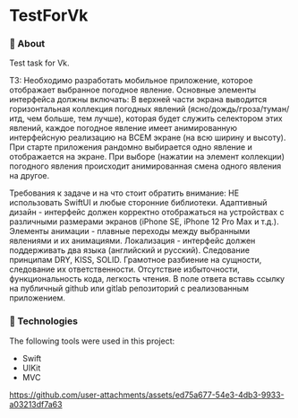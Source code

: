 # TestForVk



###  **🎯 About**

> 

Test task for Vk.

ТЗ:
Необходимо разработать мобильное приложение, которое отображает выбранное погодное явление.
Основные элементы интерфейса должны включать:
﻿﻿В верхней части экрана выводится горизонтальная коллекция погодных явлений (ясно/дождь/гроза/туман/ итд, чем больше, тем лучше), которая будет служить селектором этих явлений, каждое погодное явление имеет анимированную интерфейсную реализацию на
ВСЕМ экране (на всю ширину и высоту).
﻿﻿При старте приложения рандомно выбирается одно явление и отображается на экране.
﻿﻿При выборе (нажатии на элемент коллекции) погодного явления происходит анимированная смена одного явления на другое.

Требования к задаче и на что стоит обратить внимание:
﻿﻿НЕ использовать SwiftUI и любые сторонние библиотеки.
﻿﻿Адаптивный дизайн - интерфейс должен корректно отображаться на устройствах с различными размерами экранов (iPhone SE, iPhone 12 Pro Мах и т.д.).
﻿﻿Элементы анимации - плавные переходы между выбранными явлениями и их анимациями.
﻿﻿Локализация - интерфейс должен поддерживать два языка (английский и русский).
﻿﻿Следование принципам DRY, KISS, SOLID.
﻿﻿Грамотное разбиение на сущности, следование их ответственности.
﻿﻿Отсутствие избыточности, функциональность кода, легкость чтения.
В поле ответа вставь ссылку на публичный github или gitlab репозиторий с реализованным приложением.

### **🚀 Technologies**

> 


The following tools were used in this project:

- Swift 
- UIKit  
- MVC









https://github.com/user-attachments/assets/ed75a677-54e3-4db3-9933-a03213df7a63
